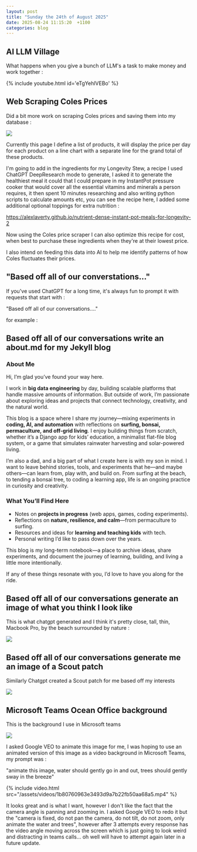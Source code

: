 ```yaml
---
layout: post
title: "Sunday the 24th of August 2025"
date: 2025-08-24 11:15:20  +1100
categories: blog
---
```

## AI LLM Village 

What happens when you give a bunch of LLM's a task to make money and work together :

{% include youtube.html id='eTgYehlVEBo' %}

## Web Scraping Coles Prices

Did a bit more work on scraping Coles prices and saving them into my database :

![](/assets/images/f997aa0d1204494d989ebf8c979b4287.png)

Currently this page I define a list of products, it will display the price per day for each product on a line chart with a separate line for the grand total of these products. 

I'm going to add in the ingredients for my Longevity Stew, a recipe I used ChatGPT DeepResearch mode to generate, I asked it to generate the healthiest meal it could that I could prepare in my InstantPot pressure cooker that would cover all the essential vitamins and minerals a person requires, it then spent 10 minutes researching and also writing python scripts to calculate amounts etc, you can see the recipe here, I added some additional optional toppings for extra nutrition :

<https://alexlaverty.github.io/nutrient-dense-instant-pot-meals-for-longevity-2>

Now using the Coles price scraper I can also optimize this recipe for cost, when best to purchase these ingredients when they're at their lowest price.

I also intend on feeding this data into AI to help me identify patterns of how Coles fluctuates their prices.

## "Based off all of our converstations..."

If you've used ChatGPT for a long time, it's always fun to prompt it with requests that start with :

"Based off all of our conversations...." 

for example :

## Based off all of our conversations write an about.md for my Jekyll blog

### About Me

Hi, I’m glad you’ve found your way here.  

I work in **big data engineering** by day, building scalable platforms that handle massive amounts of information. But outside of work, I’m passionate about exploring ideas and projects that connect technology, creativity, and the natural world.  

This blog is a space where I share my journey—mixing experiments in **coding, AI, and automation** with reflections on **surfing, bonsai, permaculture, and off-grid living**. I enjoy building things from scratch, whether it’s a Django app for kids’ education, a minimalist flat-file blog system, or a game that simulates rainwater harvesting and solar-powered living.  

I’m also a dad, and a big part of what I create here is with my son in mind. I want to leave behind stories, tools, and experiments that he—and maybe others—can learn from, play with, and build on. From surfing at the beach, to tending a bonsai tree, to coding a learning app, life is an ongoing practice in curiosity and creativity.  

### What You’ll Find Here
- Notes on **projects in progress** (web apps, games, coding experiments).  
- Reflections on **nature, resilience, and calm**—from permaculture to surfing.  
- Resources and ideas for **learning and teaching kids** with tech.  
- Personal writing I’d like to pass down over the years.  

This blog is my long-term notebook—a place to archive ideas, share experiments, and document the journey of learning, building, and living a little more intentionally.  

If any of these things resonate with you, I’d love to have you along for the ride.

## Based off all of our conversations generate an image of what you think I look like

This is what chatgpt generated and I think it's pretty close, tall, thin, Macbook Pro, by the beach surrounded by nature :

![](/assets/images/c06fde3a66cc48c388723a7139755c57.png)

## Based off all of our conversations generate me an image of a Scout patch

Similarly Chatgpt created a Scout patch for me based off my interests

![](/assets/images/a705fc8aedeb489390961ff0ab9cba62.png)

## Microsoft Teams Ocean Office background

This is the background I use in Microsoft teams 

![](/assets/images/7af9712329874c7dac54356cd7c2e965.png)

I asked Google VEO to animate this image for me, I was hoping to use an animated version of this image as a video background in Microsoft Teams, my prompt was :

"animate this image, water should gently go in and out, trees should gently sway in the breeze"

{% include video.html src="/assets/videos/1b80760963e3493d9a7b22fb50aa68a5.mp4" %}

It looks great and is what I want, however I don't like the fact that the camera angle is panning and zooming in. I asked Google VEO to redo it but the "camera is fixed, do not pan the camera, do not tilt, do not zoom, only animate the water and trees", however after 3 attempts every response has the video angle moving across the screen which is just going to look weird and distracting in teams calls... oh well will have to attempt again later in a future update.